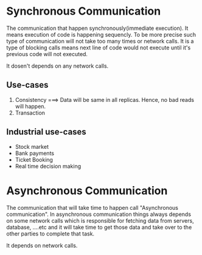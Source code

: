 # Synchronous Communication

The communication that happen synchronously(immediate execution). It means execution of code is happening sequencly. To be more precise such type of communication will not take too many times or network calls. It is a type of blocking calls means next line of code would not execute until it's previous code will not executed.

It dosen't depends on any network calls.

## Use-cases

1. Consistency ===> Data will be same in all replicas. Hence, no bad reads will happen.
2. Transaction

## Industrial use-cases

- Stock market
- Bank payments
- Ticket Booking
- Real time decision making

# Asynchronous Communication

The communication that will take time to happen call "Asynchronous communication". In asynchronous communication things always depends on some network calls which is responsible for fetching data from servers, database, ....etc and it will take time to get those data and take over to the other parties to complete that task.

It depends on network calls.
